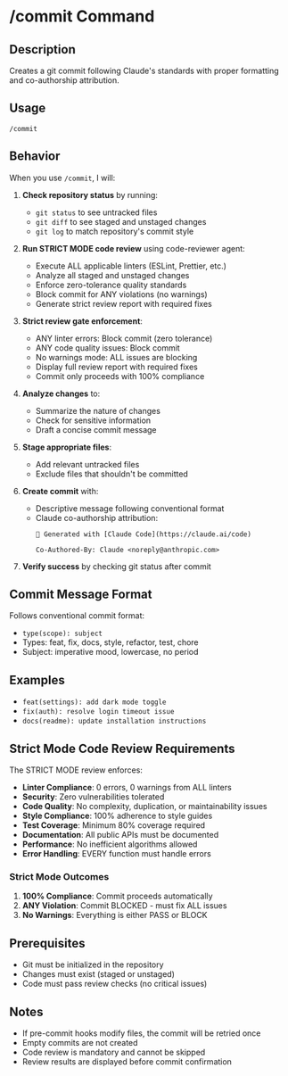 # /commit Command

## Description
Creates a git commit following Claude's standards with proper formatting and co-authorship attribution.

## Usage
```
/commit
```

## Behavior
When you use `/commit`, I will:

1. **Check repository status** by running:
   - `git status` to see untracked files
   - `git diff` to see staged and unstaged changes
   - `git log` to match repository's commit style

2. **Run STRICT MODE code review** using code-reviewer agent:
   - Execute ALL applicable linters (ESLint, Prettier, etc.)
   - Analyze all staged and unstaged changes
   - Enforce zero-tolerance quality standards
   - Block commit for ANY violations (no warnings)
   - Generate strict review report with required fixes

3. **Strict review gate enforcement**:
   - ANY linter errors: Block commit (zero tolerance)
   - ANY code quality issues: Block commit 
   - No warnings mode: ALL issues are blocking
   - Display full review report with required fixes
   - Commit only proceeds with 100% compliance

4. **Analyze changes** to:
   - Summarize the nature of changes
   - Check for sensitive information
   - Draft a concise commit message

5. **Stage appropriate files**:
   - Add relevant untracked files
   - Exclude files that shouldn't be committed

6. **Create commit** with:
   - Descriptive message following conventional format
   - Claude co-authorship attribution:
     ```
     🤖 Generated with [Claude Code](https://claude.ai/code)
     
     Co-Authored-By: Claude <noreply@anthropic.com>
     ```

7. **Verify success** by checking git status after commit

## Commit Message Format
Follows conventional commit format:
- `type(scope): subject`
- Types: feat, fix, docs, style, refactor, test, chore
- Subject: imperative mood, lowercase, no period

## Examples
- `feat(settings): add dark mode toggle`
- `fix(auth): resolve login timeout issue`
- `docs(readme): update installation instructions`

## Strict Mode Code Review Requirements
The STRICT MODE review enforces:
- **Linter Compliance**: 0 errors, 0 warnings from ALL linters
- **Security**: Zero vulnerabilities tolerated
- **Code Quality**: No complexity, duplication, or maintainability issues
- **Style Compliance**: 100% adherence to style guides
- **Test Coverage**: Minimum 80% coverage required
- **Documentation**: All public APIs must be documented
- **Performance**: No inefficient algorithms allowed
- **Error Handling**: EVERY function must handle errors

### Strict Mode Outcomes
1. **100% Compliance**: Commit proceeds automatically
2. **ANY Violation**: Commit BLOCKED - must fix ALL issues
3. **No Warnings**: Everything is either PASS or BLOCK

## Prerequisites
- Git must be initialized in the repository
- Changes must exist (staged or unstaged)
- Code must pass review checks (no critical issues)

## Notes
- If pre-commit hooks modify files, the commit will be retried once
- Empty commits are not created
- Code review is mandatory and cannot be skipped
- Review results are displayed before commit confirmation
